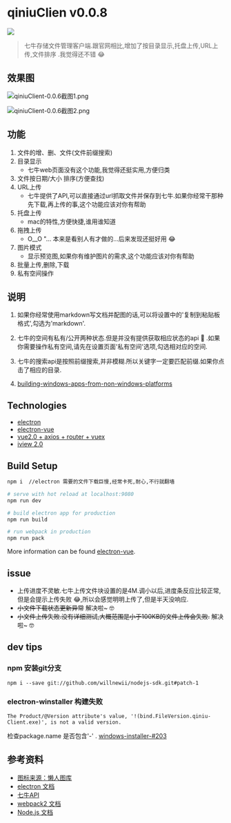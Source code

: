# qiniuClien v0.0.8
![](http://ou62js7ck.bkt.clouddn.com/niu_128.png)
> 七牛存储文件管理客户端.跟官网相比,增加了按目录显示,托盘上传,URL上传,文件排序 .我觉得还不错 😂

## 效果图
![qiniuClient-0.0.6截图1.png](http://obfmtiyt5.bkt.clouddn.com/img%2FqiniuClient-0.0.6%E6%88%AA%E5%9B%BE1.png)

![qiniuClient-0.0.6截图2.png](http://obfmtiyt5.bkt.clouddn.com/img%2FqiniuClient-0.0.6%E6%88%AA%E5%9B%BE2.png)

## 功能
1. 文件的增、删、文件(文件前缀搜索)
2. 目录显示
    - 七牛web页面没有这个功能,我觉得还挺实用,方便归类
3. 文件按日期/大小 排序(方便查找)
3. URL上传
    - 七牛提供了API,可以直接通过url抓取文件并保存到七牛.如果你经常干那种先下载,再上传的事,这个功能应该对你有帮助
4. 托盘上传
    - mac的特性,方便快捷,谁用谁知道
5. 拖拽上传
    - O__O "… 本来是看别人有才做的...后来发现还挺好用 😂
6. 图片模式
    - 显示预览图,如果你有维护图片的需求,这个功能应该对你有帮助
7. 批量上传,删除,下载
8. 私有空间操作

## 说明
1. 如果你经常使用markdown写文档并配图的话,可以将设置中的'复制到粘贴板格式',勾选为'markdown'.

2. 七牛的空间有私有/公开两种状态.但是并没有提供获取相应状态的api 🤣 .如果你需要操作私有空间,请先在设置页面'私有空间'选项,勾选相对应的空间.

3. 七牛的搜索api是按照前缀搜索,并非模糊.所以关键字一定要匹配前缀.如果你点击了相应的目录.

4. [building-windows-apps-from-non-windows-platforms](https://github.com/electron-userland/electron-packager#building-windows-apps-from-non-windows-platforms)


## Technologies
- [electron](https://github.com/electron/electron)
- [electron-vue](https://github.com/SimulatedGREG/electron-vue)
- [vue2.0 + axios + router + vuex](https://github.com/vuejs/vue)
- [iview 2.0](https://github.com/iview/iview)

## Build Setup

``` bash
npm i  //electron 需要的文件下载巨慢,经常卡死,耐心,不行就翻墙

# serve with hot reload at localhost:9080
npm run dev

# build electron app for production
npm run build

# run webpack in production
npm run pack
```
More information can be found [electron-vue](https://simulatedgreg.gitbooks.io/electron-vue/content/docs/npm_scripts.html).

## issue
- 上传进度不灵敏.七牛上传文件块设置的是4M.调小以后,进度条反应比较正常,但是会提示上传失败 😂,所以会感觉明明上传了,但是半天没响应.
- ~~小文件下载状态更新异常~~ 解决啦~ 🤓
- ~~小文件上传失败.没有详细测试,大概范围是小于100KB的文件上传会失败.~~ 解决啦~ 🤓

## dev tips
### npm 安装git分支
```shell
npm i --save git://github.com/willnewii/nodejs-sdk.git#patch-1
```
### electron-winstaller 构建失败
```shell
The Product/@Version attribute's value, '!(bind.FileVersion.qiniu-Client.exe)', is not a valid version.
```
检查package.name 是否包含'-' . [windows-installer-#203](https://github.com/electron/windows-installer/issues/203)

## 参考资料
- [图标来源：懒人图库](http://www.lanrentuku.com/vector/animal/lansexinxianniunaibiaoqian-shiliang.html)
- [electron 文档](https://github.com/electron/electron/tree/master/docs-translations/zh-CN)
- [七牛API](https://developer.qiniu.com/kodo/api/1731/api-overview)
- [webpack2 文档](https://doc.webpack-china.org)
- [Node.js 文档](http://nodejs.cn/api/)